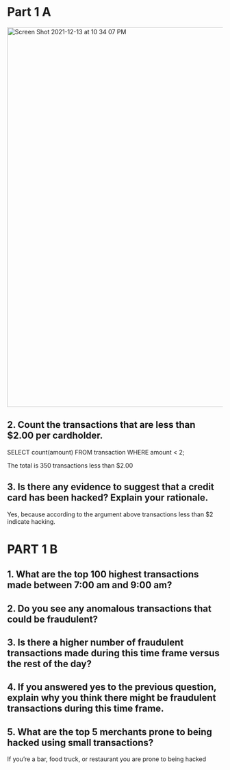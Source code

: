 # Part 1 A

<img width="886" alt="Screen Shot 2021-12-13 at 10 34 07 PM" src="https://user-images.githubusercontent.com/87039833/146070412-2c631340-a9a5-4fbc-bed8-466e38316b36.png">

## 2. Count the transactions that are less than $2.00 per cardholder.
SELECT count(amount)
FROM transaction
WHERE amount < 2; 

The total is 350 transactions less than $2.00


## 3. Is there any evidence to suggest that a credit card has been hacked? Explain your rationale.
Yes, because according to the argument above transactions less than $2 indicate hacking. 

# PART 1 B 

## 1. What are the top 100 highest transactions made between 7:00 am and 9:00 am?

## 2. Do you see any anomalous transactions that could be fraudulent?

## 3. Is there a higher number of fraudulent transactions made during this time frame versus the rest of the day?

## 4. If you answered yes to the previous question, explain why you think there might be fraudulent transactions during this time frame.

## 5. What are the top 5 merchants prone to being hacked using small transactions?
If you’re a bar, food truck, or restaurant you are prone to being hacked 


